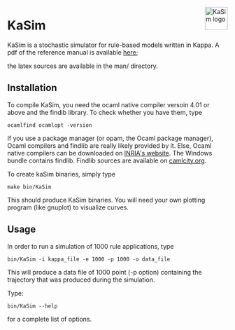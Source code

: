 <img
src="https://rawgithub.com/Kappa-Dev/KaSim/master/man/img/KaSim-Logo.svg"
alt="KaSim logo" title="Stochastic Kappa Simulator" align="right" height="52"/>
# KaSim

KaSim is a stochastic simulator for rule-based models written in Kappa. A pdf of
the reference manual is available
[here](https://github.com/Kappa-Dev/KaSim/releases);

the latex sources are available in the man/ directory.

## Installation

To compile KaSim, you need the ocaml native compiler versoin 4.01 or
above and the findib library. To check whether you have them, type

`ocamlfind ocamlopt -version`

If you use a package manager (or opam, the Ocaml package manager), Ocaml
compilers and findlib are really likely provided by it. Else, Ocaml native
compilers can be downloaded on [INRIA's website](http://caml.inria.fr/). The
Windows bundle contains findlib. Findlib sources are available on
[camlcity.org](http://projects.camlcity.org/projects/findlib.html).

To create kaSim binaries, simply type

`make bin/KaSim`

This should produce KaSim binaries. You will need your own plotting program
(like gnuplot) to visualize curves.

## Usage

In order to run a simulation of 1000 rule applications, type

`bin/KaSim -i kappa_file -e 1000 -p 1000 -o data_file`

This will produce a data file of 1000 point (-p option) containing the
trajectory that was produced during the simulation.

Type:

`bin/KaSim --help`

for a complete list of options.
